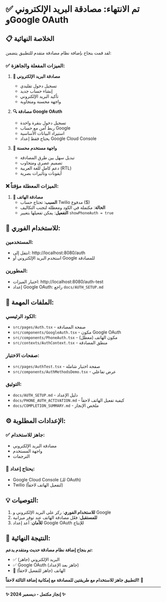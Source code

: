 # ✅ تم الانتهاء: مصادقة البريد الإلكتروني وGoogle OAuth

## 📋 الخلاصة النهائية

لقد قمت بنجاح بإضافة نظام مصادقة متقدم للتطبيق يتضمن:

### ✅ الميزات المفعلة والجاهزة:

1. **📧 مصادقة البريد الإلكتروني**
   - تسجيل دخول تقليدي
   - إنشاء حساب جديد  
   - تأكيد البريد الإلكتروني
   - واجهة محسنة ومتجاوبة

2. **🔍 مصادقة Google OAuth**
   - تسجيل دخول بنقرة واحدة
   - ربط آمن مع حساب Google
   - استيراد البيانات الأساسية
   - يحتاج فقط إعداد Google Cloud Console

3. **🎨 واجهة مستخدم محسنة**
   - تبديل سهل بين طرق المصادقة
   - تصميم عصري ومتجاوب
   - دعم كامل للغة العربية (RTL)
   - أيقونات وتأثيرات بصرية

### ❌ الميزات المعطلة مؤقتاً:

1. **📱 مصادقة الهاتف**
   - **السبب**: تحتاج حساب Twilio مدفوع ($)
   - **الحالة**: مكتملة في الكود ومعطلة لتجنب التكاليف
   - **التفعيل**: يمكن تفعيلها بتغيير `showPhoneAuth = true`

## 🚀 للاستخدام الفوري:

### المستخدمين:
- انتقل إلى: http://localhost:8080/auth
- استخدم البريد الإلكتروني أو Google للمصادقة

### المطورين:
- اختبار الميزات: http://localhost:8080/auth-test
- إعداد Google OAuth: راجع `docs/AUTH_SETUP.md`

## 📁 الملفات المهمة:

### الكود الرئيسي:
- `src/pages/Auth.tsx` - صفحة المصادقة
- `src/components/GoogleAuth.tsx` - مكون Google OAuth
- `src/components/PhoneAuth.tsx` - مكون الهاتف (معطل)
- `src/contexts/AuthContext.tsx` - منطق المصادقة

### صفحات الاختبار:
- `src/pages/AuthTest.tsx` - صفحة اختبار شاملة
- `src/components/AuthMethodsDemo.tsx` - عرض تفاعلي

### التوثيق:
- `docs/AUTH_SETUP.md` - دليل الإعداد
- `docs/PHONE_AUTH_ACTIVATION.md` - كيفية تفعيل الهاتف لاحقاً
- `docs/COMPLETION_SUMMARY.md` - ملخص الإنجاز

## ⚙️ الإعدادات المطلوبة:

### ✅ جاهز للاستخدام:
- مصادقة البريد الإلكتروني
- واجهة المستخدم
- الترجمات

### 🔧 يحتاج إعداد:
- Google Cloud Console (للـ OAuth)
- Twilio (لتفعيل الهاتف لاحقاً)

## 💡 التوصيات:

1. **للاستخدام الفوري**: ركز على البريد الإلكتروني و Google
2. **للمستقبل**: فعّل مصادقة الهاتف عند توفر ميزانية
3. **للأمان**: أعد إعداد Google OAuth للإنتاج

## 🎯 النتيجة النهائية:

**تم بنجاح إضافة نظام مصادقة حديث ومتقدم يدعم:**
- ✅ البريد الإلكتروني (جاهز)
- ✅ Google OAuth (جاهز بعد الإعداد)  
- 🔄 الهاتف (جاهز للتفعيل لاحقاً)

**التطبيق جاهز للاستخدام مع طريقتين للمصادقة مع إمكانية إضافة الثالثة لاحقاً!** 🎉

---
**✨ إنجاز مكتمل - ديسمبر 2024 ✨**
